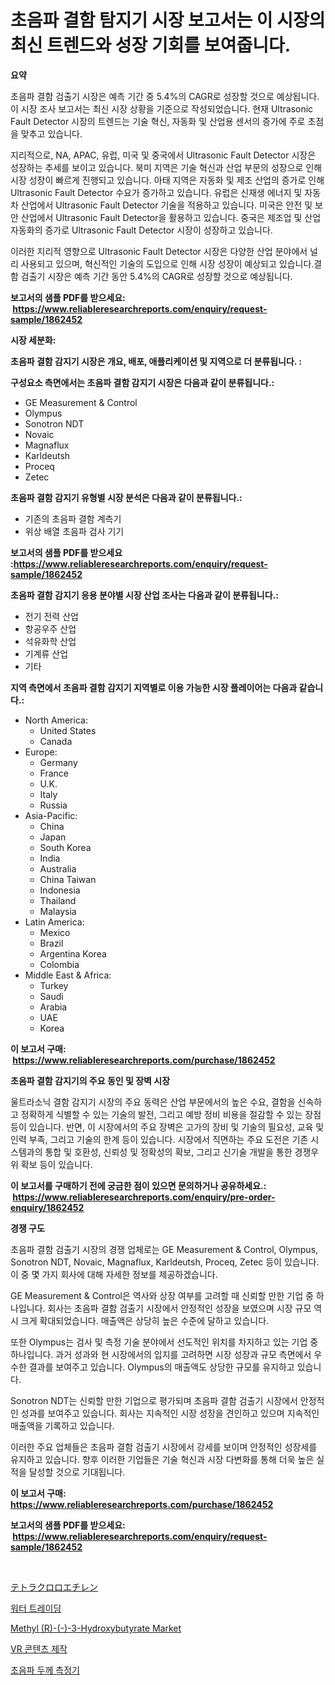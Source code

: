 <p><h1>초음파 결함 탐지기 시장 보고서는 이 시장의 최신 트렌드와 성장 기회를 보여줍니다.</h1></p><p><strong>요약</strong></p>
<p><p>초음파 결함 검출기 시장은 예측 기간 중 5.4%의 CAGR로 성장할 것으로 예상됩니다. 이 시장 조사 보고서는 최신 시장 상황을 기준으로 작성되었습니다. 현재 Ultrasonic Fault Detector 시장의 트렌드는 기술 혁신, 자동화 및 산업용 센서의 증가에 주로 초점을 맞추고 있습니다.</p><p>지리적으로, NA, APAC, 유럽, 미국 및 중국에서 Ultrasonic Fault Detector 시장은 성장하는 추세를 보이고 있습니다. 북미 지역은 기술 혁신과 산업 부문의 성장으로 인해 시장 성장이 빠르게 진행되고 있습니다. 아태 지역은 자동화 및 제조 산업의 증가로 인해 Ultrasonic Fault Detector 수요가 증가하고 있습니다. 유럽은 신재생 에너지 및 자동차 산업에서 Ultrasonic Fault Detector 기술을 적용하고 있습니다. 미국은 안전 및 보안 산업에서 Ultrasonic Fault Detector을 활용하고 있습니다. 중국은 제조업 및 산업 자동화의 증가로 Ultrasonic Fault Detector 시장이 성장하고 있습니다.</p><p>이러한 지리적 영향으로 Ultrasonic Fault Detector 시장은 다양한 산업 분야에서 널리 사용되고 있으며, 혁신적인 기술의 도입으로 인해 시장 성장이 예상되고 있습니다.결함 검출기 시장은 예측 기간 동안 5.4%의 CAGR로 성장할 것으로 예상됩니다.</p></p>
<p><strong>보고서의 샘플 PDF를 받으세요: &nbsp;<a href="https://www.reliableresearchreports.com/enquiry/request-sample/1862452">https://www.reliableresearchreports.com/enquiry/request-sample/1862452</a></strong></p>
<p><strong>시장 세분화:</strong></p>
<p><strong> 초음파 결함 감지기 시장은 개요, 배포, 애플리케이션 및 지역으로 더 분류됩니다. :</strong></p>
<p><strong>구성요소 측면에서는 초음파 결함 감지기 시장은 다음과 같이 분류됩니다.:</strong></p>
<p><ul><li>GE Measurement & Control</li><li>Olympus</li><li>Sonotron NDT</li><li>Novaic</li><li>Magnaflux</li><li>Karldeutsh</li><li>Proceq</li><li>Zetec</li></ul></p>
<p><strong> 초음파 결함 감지기 유형별 시장 분석은 다음과 같이 분류됩니다.:</strong></p>
<p><ul><li>기존의 초음파 결함 계측기</li><li>위상 배열 초음파 검사 기기</li></ul></p>
<p><strong>보고서의 샘플 PDF를 받으세요 :<a href="https://www.reliableresearchreports.com/enquiry/request-sample/1862452">https://www.reliableresearchreports.com/enquiry/request-sample/1862452</a></strong></p>
<p><strong> 초음파 결함 감지기 응용 분야별 시장 산업 조사는 다음과 같이 분류됩니다.:</strong></p>
<p><ul><li>전기 전력 산업</li><li>항공우주 산업</li><li>석유화학 산업</li><li>기계류 산업</li><li>기타</li></ul></p>
<p><strong>지역 측면에서 초음파 결함 감지기 지역별로 이용 가능한 시장 플레이어는 다음과 같습니다.:</strong></p>
<p><ul>
    <li>
        North America:
        <ul>
            <li>United States</li>
            <li>Canada</li>
        </ul>
    </li>
    <li>
        Europe:
        <ul>
            <li>Germany</li>
            <li>France</li>
            <li>U.K.</li>
            <li>Italy</li>
            <li>Russia</li>
        </ul>
    </li>
    <li>
        Asia-Pacific:
        <ul>
            <li>China</li>
            <li>Japan</li>
            <li>South Korea</li>
            <li>India</li>
            <li>Australia</li>
            <li>China Taiwan</li>
            <li>Indonesia</li>
            <li>Thailand</li>
            <li>Malaysia</li>
        </ul>
    </li>
    <li>
        Latin America:
        <ul>
            <li>Mexico</li>
            <li>Brazil</li>
            <li>Argentina Korea</li>
            <li>Colombia</li>
        </ul>
    </li>
    <li>
        Middle East & Africa:
        <ul>
            <li>Turkey</li>
            <li>Saudi</li>
            <li>Arabia</li>
            <li>UAE</li>
            <li>Korea</li>
        </ul>
    </li>
    </ul></p>
<p><strong>이 보고서 구매: &nbsp;<a href="https://www.reliableresearchreports.com/purchase/1862452">https://www.reliableresearchreports.com/purchase/1862452</a></strong></p>
<p><strong>초음파 결함 감지기의 주요 동인 및 장벽 시장</strong></p>
<p><p>울트라소닉 결함 감지기 시장의 주요 동력은 산업 부문에서의 높은 수요, 결함을 신속하고 정확하게 식별할 수 있는 기술의 발전, 그리고 예방 정비 비용을 절감할 수 있는 장점 등이 있습니다. 반면, 이 시장에서의 주요 장벽은 고가의 장비 및 기술의 필요성, 교육 및 인력 부족, 그리고 기술의 한계 등이 있습니다. 시장에서 직면하는 주요 도전은 기존 시스템과의 통합 및 호환성, 신뢰성 및 정확성의 확보, 그리고 신기술 개발을 통한 경쟁우위 확보 등이 있습니다.</p></p>
<p><strong>이 보고서를 구매하기 전에 궁금한 점이 있으면 문의하거나 공유하세요.: &nbsp;<a href="https://www.reliableresearchreports.com/enquiry/pre-order-enquiry/1862452">https://www.reliableresearchreports.com/enquiry/pre-order-enquiry/1862452</a></strong></p>
<p><strong>경쟁 구도</strong></p>
<p><p>초음파 결함 검출기 시장의 경쟁 업체로는 GE Measurement & Control, Olympus, Sonotron NDT, Novaic, Magnaflux, Karldeutsh, Proceq, Zetec 등이 있습니다. 이 중 몇 가지 회사에 대해 자세한 정보를 제공하겠습니다.</p><p>GE Measurement & Control은 역사와 상장 여부를 고려할 때 신뢰할 만한 기업 중 하나입니다. 회사는 초음파 결함 검출기 시장에서 안정적인 성장을 보였으며 시장 규모 역시 크게 확대되었습니다. 매출액은 상당히 높은 수준에 달하고 있습니다.</p><p>또한 Olympus는 검사 및 측정 기술 분야에서 선도적인 위치를 차지하고 있는 기업 중 하나입니다. 과거 성과와 현 시장에서의 입지를 고려하면 시장 성장과 규모 측면에서 우수한 결과를 보여주고 있습니다. Olympus의 매출액도 상당한 규모를 유지하고 있습니다.</p><p>Sonotron NDT는 신뢰할 만한 기업으로 평가되며 초음파 결함 검출기 시장에서 안정적인 성과를 보여주고 있습니다. 회사는 지속적인 시장 성장을 견인하고 있으며 지속적인 매출액을 기록하고 있습니다.</p><p>이러한 주요 업체들은 초음파 결함 검출기 시장에서 강세를 보이며 안정적인 성장세를 유지하고 있습니다. 향후 이러한 기업들은 기술 혁신과 시장 다변화를 통해 더욱 높은 실적을 달성할 것으로 기대됩니다.</p></p>
<p><strong>이 보고서 구매: &nbsp; <a href="https://www.reliableresearchreports.com/purchase/1862452">https://www.reliableresearchreports.com/purchase/1862452</a></strong></p>
<p><strong>보고서의 샘플 PDF를 받으세요: &nbsp;<a href="https://www.reliableresearchreports.com/enquiry/request-sample/1862452">https://www.reliableresearchreports.com/enquiry/request-sample/1862452</a></strong><strong></strong></p>
<p>&nbsp;</p>
<p><p><a href="https://github.com/joaejkdzgyljvo6/Market-Research-Report-List-1/blob/main/8226100192054.md">テトラクロロエチレン</a></p><p><a href="https://medium.com/@carlosrtzkzhj/%EB%AC%BC-%EA%B1%B0%EB%9E%98-%EC%8B%9C%EC%9E%A5-2031%EB%85%84%EA%B9%8C%EC%A7%80%EC%9D%98-%EC%84%B1%EA%B3%B5%EC%A0%81%EC%9D%B8-%EB%B9%84%EC%A6%88%EB%8B%88%EC%8A%A4-%EC%A0%84%EB%9E%B5-%EC%98%88%EC%B8%A1%EC%9D%84-%EC%9C%84%ED%95%9C-%EC%97%B4%EC%87%A0-c13f52e387d3">워터 트레이딩</a></p><p><a href="https://view.publitas.com/reportprime-1/methyl-r-3-hydroxybutyrate-market-size-reflecting-a-forecast-till-2031-market-by-type-by-application-and-by-geography/">Methyl (R)-(-)-3-Hydroxybutyrate Market</a></p><p><a href="https://medium.com/@carlosrtzkzhj/vr-%EC%BD%98%ED%85%90%EC%B8%A0-%EC%A0%9C%EC%9E%91-%EC%8B%9C%EC%9E%A5-%EC%A1%B0%EC%82%AC-%EB%B3%B4%EA%B3%A0%EC%84%9C-2024%EB%85%84%EB%B6%80%ED%84%B0-2031%EB%85%84%EA%B9%8C%EC%A7%80%EC%9D%98-%EC%97%AD%EC%82%AC-%EB%B0%8F-%EC%98%88%EC%B8%A1-f8ed80e827d7">VR 콘텐츠 제작</a></p><p><a href="https://github.com/vsap75a286l/Market-Research-Report-List-1/blob/main/5365192191869.md">초음파 두께 측정기</a></p></p>